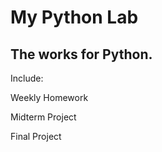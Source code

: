 # My Python Lab

## The works for Python.

Include:

Weekly Homework

Midterm Project

Final Project
